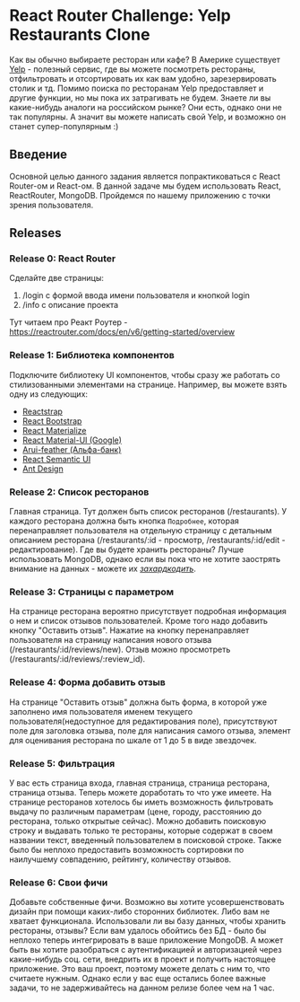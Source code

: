 # React Router Challenge: Yelp Restaurants Clone

Как вы обычно выбираете ресторан или кафе? В Америке существует [Yelp](https://www.yelp.com/search?cflt=restaurants&find_loc=San+Francisco%2C+CA) - полезный сервис, где вы можете посмотреть рестораны, отфильтровать и отсортировать их как вам удобно, зарезервировать столик и тд. Помимо поиска по ресторанам Yelp предоставляет и другие функции, но мы пока их затрагивать не будем. Знаете ли вы какие-нибудь аналоги на российском рынке? Они есть, однако они не так популярны. А значит вы можете написать свой Yelp, и возможно он станет супер-популярным :)

## Введение

Основной целью данного задания является попрактиковаться с React Router-ом и React-ом.
В данной задаче мы будем использовать React, ReactRouter, MongoDB. Пройдемся по нашему приложению с точки зрения пользователя.

## Releases

### Release 0: React Router

Сделайте две страницы:

1. /login с формой ввода имени пользователя и кнопкой login
2. /info с описание проекта

Тут читаем про Реакт Роутер - https://reactrouter.com/docs/en/v6/getting-started/overview

### Release 1: Библиотека компонентов

Подключите библиотеку UI компонентов, чтобы сразу же работать со стилизованными элементами на странице. Например, вы можете взять одну из следующих: 
- [Reactstrap](https://reactstrap.github.io/)
- [React Bootstrap](https://react-bootstrap.github.io/)
- [React Materialize](https://react-materialize.github.io/#/)
- [React Material-UI (Google)](https://material-ui.com/)
- [Arui-feather (Альфа-банк)](https://github.com/alfa-laboratory/arui-feather)
- [React Semantic UI](https://react.semantic-ui.com/collections/form/)
- [Ant Design](https://ant.design/docs/react/getting-started)


### Release 2: Список ресторанов

Главная страница. Тут должен быть список ресторанов (/restaurants). У каждого ресторана должна быть кнопка `Подробнее`, которая перенаправляет пользователя на отдельную страницу с детальным описанием ресторана (/restaurants/:id - просмотр, /restaurants/:id/edit - редактирование). Где вы будете хранить рестораны? Лучше использовать MongoDB, однако если вы пока что не хотите заострять внимание на данных - можете их [*захардкодить*](https://en.wikipedia.org/wiki/Hard_coding).

### Release 3: Страницы с параметром

На странице ресторана вероятно присутствует подробная информация о нем и список отзывов пользователей. Кроме того надо добавить кнопку "Оставить отзыв". Нажатие на кнопку перенаправляет пользователя на страницу написания нового отзыва (/restaurants/:id/reviews/new). Отзыв можно просмотреть (/restaurants/:id/reviews/:review_id).

### Release 4: Форма добавить отзыв

На странице "Оставить отзыв" должна быть форма, в которой уже заполнено имя пользователя именем текущего пользователя(недоступное для редактирования поле), присутствуют поле для заголовка отзыва, поле для написания самого отзыва, элемент для оценивания ресторана по шкале от 1 до 5 в виде звездочек.

### Release 5: Фильтрация

У вас есть страница входа, главная страница, страница ресторана, страница отзыва. Теперь можете доработать то что уже имеете. На странице ресторанов хотелось бы иметь возможность фильтровать выдачу по различным параметрам (цене, городу, расстоянию до ресторана, только открытые сейчас). Можно добавить поисковую строку и выдавать только те рестораны, которые содержат в своем названии текст, введенный пользователем в поисковой строке. Также было бы неплохо предоставить возможность сортировки по наилучшему совпадению, рейтингу, количеству отзывов.

### Release 6: Свои фичи

Добавьте собственные фичи. Возможно вы хотите усовершенствовать дизайн при помощи каких-либо сторонних библиотек. Либо вам не хватает функционала. Использовали ли вы базу данных, чтобы хранить рестораны, отзывы? Если вам удалось обойтись без БД - было бы неплохо теперь интегрировать в ваше приложение MongoDB. А может быть вы хотите разобраться с аутентификацией и авторизацией через какие-нибудь соц. сети, внедрить их в проект и получить настоящее приложение. Это ваш проект, поэтому можете делать с ним то, что считаете нужным. Однако если у вас еще остались более важные задачи, то не задерживайтесь на данном релизе более чем на 1 час.

